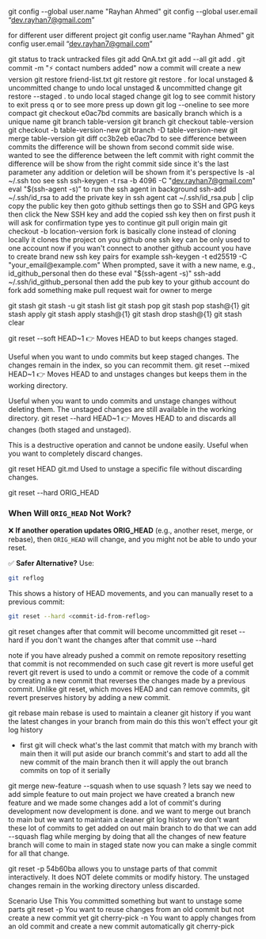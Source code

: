 git config --global user.name "Rayhan Ahmed"
git config --global user.email “dev.rayhan7@gmail.com”

for different user different project
git config user.name "Rayhan Ahmed"
git config user.email “dev.rayhan7@gmail.com”

git status
to track untracked files
git add QnA.txt
git add --all
git add .
git commit -m ":zap: contact numbers added"
now a commit will create a new version
git restore friend-list.txt
git restore <directory>
git restore . for local unstaged & uncommitted change to undo local unstaged & uncommitted change
git restore --staged . to undo local staged change
git log to see commit history to exit press q or to see more press up down
git log --oneline to see more compact
git checkout e0ac7bd commits are basically branch which is a unique name 
git branch table-version
git branch
git checkout table-version
git checkout -b table-version-new
git branch -D table-version-new
git merge table-version
git diff cc3b2eb e0ac7bd to see difference between commits the difference will be shown from second commit side wise. wanted to see the difference between the left commit with right commit the difference will be show from the right commit side since it's the last parameter any addition or deletion will be shown from it's perspective
ls -al ~/.ssh too see ssh
ssh-keygen -t rsa -b 4096 -C "dev.rayhan7@gmail.com"
eval "$(ssh-agent -s)” to run the ssh agent in background
ssh-add ~/.ssh/id_rsa to add the private key in ssh agent
cat ~/.ssh/id_rsa.pub | clip copy the public key
then goto github settings then go to SSH and GPG keys then click the New SSH key and add the copied ssh key then on first push it will ask for confirmation type yes to continue
git pull origin main
git checkout -b location-version
fork is basically clone instead of cloning locally it clones the project on you github
one ssh key can be only used to one account now if you wan't connect to another github account you have to create brand new ssh key pairs
for example 
ssh-keygen -t ed25519 -C "your_email@example.com"
When prompted, save it with a new name, e.g., id_github_personal
then do these
eval "$(ssh-agent -s)"
ssh-add ~/.ssh/id_github_personal
then add the pub key to your github account
do fork add something make pull request wait for owner to merge

git stash
git stash -u
git stash list
git stash pop
git stash pop stash@{1}
git stash apply
git stash apply stash@{1}
git stash drop stash@{1}
git stash clear

git reset --soft HEAD~1
👉 Moves HEAD to <commit> but keeps changes staged.

Useful when you want to undo commits but keep staged changes.
The changes remain in the index, so you can recommit them.
git reset --mixed HEAD~1
👉 Moves HEAD to <commit> and unstages changes but keeps them in the working directory.

Useful when you want to undo commits and unstage changes without deleting them.
The unstaged changes are still available in the working directory.
git reset --hard HEAD~1
👉 Moves HEAD to <commit> and discards all changes (both staged and unstaged).

This is a destructive operation and cannot be undone easily.
Useful when you want to completely discard changes.

git reset HEAD git.md
Used to unstage a specific file without discarding changes.

git reset --hard ORIG_HEAD
### **When Will `ORIG_HEAD` Not Work?**
❌ **If another operation updates ORIG_HEAD** (e.g., another reset, merge, or rebase), then `ORIG_HEAD` will change, and you might not be able to undo your reset.

✅ **Safer Alternative?**
Use:
```sh
git reflog
```
This shows a history of HEAD movements, and you can manually reset to a previous commit:
```sh
git reset --hard <commit-id-from-reflog>
```
git reset <commit-id> changes after that commit will become uncommitted
git reset --hard <commit-id> if you don't want the changes after that commit use --hard

note if you have already pushed a commit on remote repository resetting that commit is not recommended on such case git revert is more useful
get revert <commit-id>
git revert is used to undo a commit or remove the code of a commit by creating a new commit that reverses the changes made by a previous commit. Unlike git reset, which moves HEAD and can remove commits, git revert preserves history by adding a new commit.

git rebase main rebase is used to maintain a cleaner git history if you want the latest changes in your branch from main do this this won't effect your git log history
* first git will check what's the last commit that match with my branch with main then it will put aside our branch commit's and start to add all the new commit of the main branch then it will apply the out branch commits on top of it serially

git merge new-feature --squash 
when to use squash ? lets say we need to add simple feature to out main project we have created a branch new feature and we made some changes add a lot of commit's during development now development is done. and we want to merge out branch to main but we want to maintain a cleaner git log history we don't want these lot of commits to get added on out main branch to do that we can add --squash flag while merging by doing that all the changes of new feature branch will come to main in staged state now you can make a single commit for all that change.

git reset -p 54b60ba allows you to unstage parts of that commit interactively.
It does NOT delete commits or modify history.
The unstaged changes remain in the working directory unless discarded.

Scenario	Use This
You committed something but want to unstage some parts	git reset -p
You want to reuse changes from an old commit but not create a new commit yet	git cherry-pick -n
You want to apply changes from an old commit and create a new commit automatically	git cherry-pick <commit>